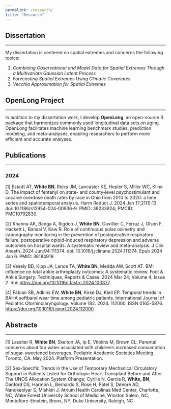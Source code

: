 ```yaml
---
permalink: /research/
title: "Research"
---
```


## Dissertation ##

---

My dissertation is centered on spatial extremes and concerns the following topics:

1. *Combining Observational and Model Data for Spatial Extremes Through a Multivariate Gaussian Latent Process*
2. *Forecasting Spatial Extremes Using Climatic Covariates*
3. *Vecchia Approximation for Spatial Extremes*

## OpenLong Project ##

---

In addition to my dissertation work, I develop **OpenLong**, an open-source R package that harmonizes commonly used longitudinal data sets on aging. OpenLong facilitates machine learning benchmark studies, prediction modeling, and meta-analyses, enabling researchers to perform more efficient and accurate analyses.

## Publications ##

---

### 2024 ###

[1] Estadt AT, **White BN**, Ricks JM, Lancaster KE, Hepler S, Miller WC, Kline D. The impact of fentanyl on state- and county-level psychostimulant and cocaine overdose death rates by race in Ohio from 2010 to 2020: a time series and spatiotemporal analysis. Harm Reduct J. 2024 Jan 17;21(1):13. doi: 10.1186/s12954-024-00936-9. PMID: 38233924; PMCID: PMC10792830.

[2] Khanna AK, Banga A, Rigdon J, **White BN**, Cuvillier C, Ferraz J, Olsen F, Hackett L, Bansal V, Kaw R. Role of continuous pulse oximetry and capnography monitoring in the prevention of postoperative respiratory failure, postoperative opioid-induced respiratory depression and adverse outcomes on hospital wards: A systematic review and meta-analysis. J Clin Anesth. 2024 Jun;94:111374. doi: 10.1016/j.jclinane.2024.111374. Epub 2024 Jan 6. PMID: 38184918.

[3] Vesely BD, Kipp JA, Lance TA, **White BN**, Medda AW, Scott AT. BMI influence on total ankle arthroplasty outcomes: A systematic review. Foot & Ankle Surgery: Techniques, Reports & Cases. 2024 Mar 24; Volume 4, Issue 2. doi: https://doi.org/10.1016/j.fastrc.2024.100377.

[4] Fabian SB, Adkins EW, **White BN**, Kirse DJ, Kiell EP. Temporal trends in BAHA softband wear time among pediatric patients. International Journal of Pediatric Otorhinolaryngology. Volume 182. 2024. 112000. ISSN 0165-5876. https://doi.org/10.1016/j.ijporl.2024.112000.

## Abstracts ##

---

[1] Lassiter R, **White BN**, Skelton JA, Ip E, Vitolins M, Brown CL. Parental concerns about tap water associated with children’s increased consumption of sugar-sweetened beverages. Pediatric Academic Societies Meeting. Toronto, CA. May 2024. Platform Presentation.

[2]  Sex-Specific Trends in the Use of Temporary Mechanical Circulatory Support in Patients Listed for Orthotopic Heart Transplant Before and After The UNOS Allocation System Change; Cyrille N, Garcia R, **White, BN**, Danford DS, Harmon L, Bernardo S, Rose H, Patel S, DeVore AD, Nandkeolyar S, Mishkin J. Atrium Health Carolinas Med Center, Charlotte, NC, Wake Forest University School of Medicine, Winston Salem, NC, Montefiore-Einstein, Bronx, NY, Duke University, Raleigh, NC
